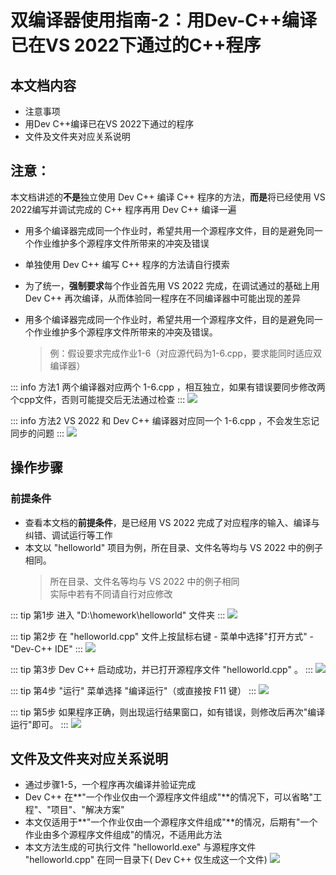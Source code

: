 # 双编译器使用指南-2：用Dev-C++编译已在VS 2022下通过的C++程序

## 本文档内容
- 注意事项
- 用Dev C++编译已在VS 2022下通过的程序
- 文件及文件夹对应关系说明

##  注意：
本文档讲述的**不是**独立使用 Dev C++ 编译 C++ 程序的方法，**而是**将已经使用 VS 2022编写并调试完成的 C++ 程序再用 Dev C++ 编译一遍

- 用多个编译器完成同一个作业时，希望共用一个源程序文件，目的是避免同一个作业维护多个源程序文件所带来的冲突及错误

- 单独使用 Dev C++ 编写  C++ 程序的方法请自行摸索

- 为了统一，**强制要求**每个作业首先用 VS 2022 完成，在调试通过的基础上用 Dev C++ 再次编译，从而体验同一程序在不同编译器中可能出现的差异

- 用多个编译器完成同一个作业时，希望共用一个源程序文件，目的是避免同一个作业维护多个源程序文件所带来的冲突及错误。

  >例：假设要求完成作业1-6（对应源代码为1-6.cpp，要求能同时适应双编译器）


::: info 方法1
两个编译器对应两个 1-6.cpp ，相互独立，如果有错误要同步修改两个cpp文件，否则可能提交后无法通过检查
:::
![](./01.png)


::: info 方法2
VS 2022 和 Dev C++ 编译器对应同一个 1-6.cpp ，不会发生忘记同步的问题
:::
![](./02.png)


## 操作步骤
### 前提条件 
- 查看本文档的**前提条件**，是已经用 VS 2022 完成了对应程序的输入、编译与纠错、调试运行等工作
- 本文以 "helloworld" 项目为例，所在目录、文件名等均与 VS 2022 中的例子相同。
	> 所在目录、文件名等均与 VS 2022 中的例子相同\
	> 实际中若有不同请自行对应修改

::: tip 第1步
进入 "D:\homework\helloworld" 文件夹
:::
![](./03.png)

::: tip 第2步
在 "helloworld.cpp" 文件上按鼠标右键 - 菜单中选择"打开方式" - "Dev-C++ IDE"
:::
![](./04.png)

::: tip 第3步
Dev C++ 启动成功，并已打开源程序文件 "helloworld.cpp" 。
:::
![](./05.png)

::: tip 第4步
"运行" 菜单选择 "编译运行"（或直接按 F11 键）
:::
![](./06.png)

::: tip 第5步
如果程序正确，则出现运行结果窗口，如有错误，则修改后再次"编译运行"即可。
:::
![](./07.png)

## 文件及文件夹对应关系说明
- 通过步骤1-5，一个程序再次编译并验证完成
- Dev C++ 在**"一个作业仅由一个源程序文件组成"**的情况下，可以省略"工程"、"项目"、"解决方案"
- 本文仅适用于**"一个作业仅由一个源程序文件组成"**的情况，后期有"一个作业由多个源程序文件组成"的情况，不适用此方法
- 本文方法生成的可执行文件 "helloworld.exe" 与源程序文件 "helloworld.cpp" 在同一目录下( Dev C++ 仅生成这一个文件)
![](./08.png)